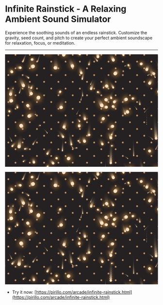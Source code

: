 
# Infinite Rainstick - A Relaxing Ambient Sound Simulator

Experience the soothing sounds of an endless rainstick. Customize the gravity, seed count, and pitch to create your perfect ambient soundscape for relaxation, focus, or meditation.

---

![Screenshot](https://github.com/ChrisPirillo/infinite-rainstick/blob/main/assets/screenshot.png?raw=true)

![Screenshot](https://raw.githubusercontent.com/ChrisPirillo/infinite-rainstick/main/assets/screenshot.png)

* Try it now: [https://pirillo.com/arcade/infinite-rainstick.html](https://pirillo.com/arcade/infinite-rainstick.html)
